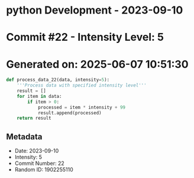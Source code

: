 ﻿# python Development - 2023-09-10
# Commit #22 - Intensity Level: 5
# Generated on: 2025-06-07 10:51:30
```python
def process_data_22(data, intensity=5):
    '''Process data with specified intensity level'''
    result = []
    for item in data:
        if item > 0:
            processed = item * intensity + 99
            result.append(processed)
    return result
```
## Metadata
- Date: 2023-09-10
- Intensity: 5
- Commit Number: 22
- Random ID: 1902255110

